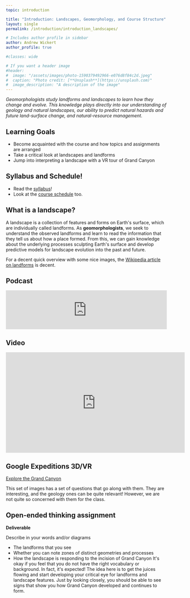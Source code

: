 ```yaml
---
topic: introduction

title: "Introduction: Landscapes, Geomorphology, and Course Structure"
layout: single
permalink: /introduction/introduction_landscapes/

# Includes author profile in sidebar
author: Andrew Wickert
author_profile: true

#classes: wide

# If you want a header image
#header:
#  image: "/assets/images/photo-1590379492966-e076d8f84c2d.jpeg"
#  caption: "Photo credit: [**Unsplash**](https://unsplash.com)"
#  image_description: "A description of the image"
---
```


*Geomorphologists study landforms and landscapes to learn how they change and evolve. This knowledge plays directly into our understanding of geology and natural landscapes, our ability to predict natural hazards and future land-surface change, and natural-resource management.*

## Learning Goals

* Become acquainted with the course and how topics and assignments are arranged
* Take a critical look at landscapes and landforms
* Jump into interpreting a landscape with a VR tour of Grand Canyon

## Syllabus and Schedule!

* Read the [syllabus](/syllabus/)!
* Look at the [course schedule](/schedule/) too.

## What is a landscape?

A landscape is a collection of features and forms on Earth's surface, which are individually called landforms. As **geomorphologists**, we seek to understand the observed landforms and learn to read the information that they tell us about how a place formed. From this, we can gain knowledge about the underlying processes sculpting Earth's surface and develop predictive models for landscape evolution into the past and future.

For a decent quick overview with some nice images, the [Wikipedia article on landforms](https://en.wikipedia.org/wiki/Landscape) is decent.

## Podcast

<iframe title="Introduction: Reading Landscapes" height="122" width="100%" style="border: none;" scrolling="no" data-name="pb-iframe-player" src="https://www.podbean.com/media/player/kctr4-e7be3a?from=pb6admin&download=1&version=1&auto=0&share=1&download=1&rtl=0&fonts=Helvetica&skin=1&pfauth=&btn-skin=107"></iframe>

## Video

<iframe width="560" height="315" src="https://www.youtube.com/embed/wQztytFSL7I" frameborder="0" allow="accelerometer; autoplay; encrypted-media; gyroscope; picture-in-picture" allowfullscreen></iframe>

## Google Expeditions 3D/VR

[Explore the Grand Canyon](https://expeditions.gle/fdl/wmPf)

This set of images has a set of questions that go along with them. They are interesting, and the geology ones can be quite relevant! However, we are not quite so concerned with them for the class.

## Open-ended thinking assignment

**Deliverable**

Describe in your words and/or diagrams
* The landforms that you see
* Whether you can note zones of distinct geometries and processes
* How the landscape is responding to the incision of Grand Canyon
It's okay if you feel that you do not have the right vocabulary or background. In fact, it's expected! The idea here is to get the juices flowing and start developing your critical eye for landforms and landscape features. Just by looking closely, you should be able to see signs that show you how Grand Canyon developed and continues to form.
